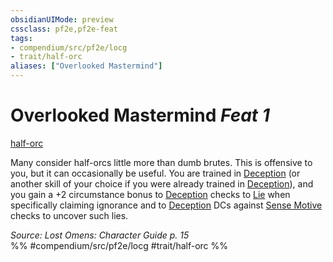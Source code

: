 ```yaml
---
obsidianUIMode: preview
cssclass: pf2e,pf2e-feat
tags:
- compendium/src/pf2e/locg
- trait/half-orc
aliases: ["Overlooked Mastermind"]
---
```

# Overlooked Mastermind  *Feat 1*  
[half-orc](half-orc.md "Half-Orc Ancestry & Heritage Trait")  


Many consider half-orcs little more than dumb brutes. This is offensive to you, but it can occasionally be useful. You are trained in [Deception](skills.md#Deception) (or another skill of your choice if you were already trained in [Deception](skills.md#Deception)), and you gain a +2 circumstance bonus to [Deception](skills.md#Deception) checks to [Lie](lie.md) when specifically claiming ignorance and to [Deception](skills.md#Deception) DCs against [Sense Motive](sense-motive.md) checks to uncover such lies.

*Source: Lost Omens: Character Guide p. 15*  
%% #compendium/src/pf2e/locg #trait/half-orc %%